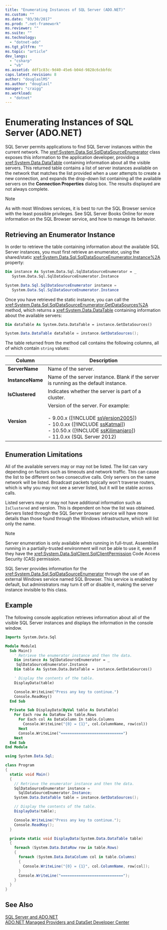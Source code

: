 ```yaml
---
title: "Enumerating Instances of SQL Server (ADO.NET)"
ms.custom: ""
ms.date: "03/30/2017"
ms.prod: ".net-framework"
ms.reviewer: ""
ms.suite: ""
ms.technology: 
  - "dotnet-ado"
ms.tgt_pltfrm: ""
ms.topic: "article"
dev_langs: 
  - "csharp"
  - "vb"
ms.assetid: ddf1c83c-9d40-45e6-b04d-9828c6cbbfdc
caps.latest.revision: 8
author: "douglaslMS"
ms.author: "douglasl"
manager: "craigg"
ms.workload: 
  - "dotnet"
---
```

# Enumerating Instances of SQL Server (ADO.NET)
SQL Server permits applications to find SQL Server instances within the current network. The <xref:System.Data.Sql.SqlDataSourceEnumerator> class exposes this information to the application developer, providing a <xref:System.Data.DataTable> containing information about all the visible servers. This returned table contains a list of server instances available on the network that matches the list provided when a user attempts to create a new connection, and expands the drop-down list containing all the available servers on the **Connection Properties** dialog box. The results displayed are not always complete.  

> [!NOTE]
>  As with most Windows services, it is best to run the SQL Browser service with the least possible privileges. See SQL Server Books Online for more information on the SQL Browser service, and how to manage its behavior.  

## Retrieving an Enumerator Instance  
 In order to retrieve the table containing information about the available SQL Server instances, you must first retrieve an enumerator, using the shared/static <xref:System.Data.Sql.SqlDataSourceEnumerator.Instance%2A> property:  

```vb  
Dim instance As System.Data.Sql.SqlDataSourceEnumerator = _  
   System.Data.Sql.SqlDataSourceEnumerator.Instance  
```  

```csharp  
System.Data.Sql.SqlDataSourceEnumerator instance =   
   System.Data.Sql.SqlDataSourceEnumerator.Instance  
```  

 Once you have retrieved the static instance, you can call the <xref:System.Data.Sql.SqlDataSourceEnumerator.GetDataSources%2A> method, which returns a <xref:System.Data.DataTable> containing information about the available servers:  

```vb  
Dim dataTable As System.Data.DataTable = instance.GetDataSources()  
```  

```csharp  
System.Data.DataTable dataTable = instance.GetDataSources();  
```  

 The table returned from the method call contains the following columns, all of which contain `string` values:  


|      Column      |                                                                                                                                                                     Description                                                                                                                                                                     |
|------------------|-----------------------------------------------------------------------------------------------------------------------------------------------------------------------------------------------------------------------------------------------------------------------------------------------------------------------------------------------------|
|  **ServerName**  |                                                                                                                                                                 Name of the server.                                                                                                                                                                 |
| **InstanceName** |                                                                                                                                Name of the server instance. Blank if the server is running as the default instance.                                                                                                                                 |
| **IsClustered**  |                                                                                                                                                 Indicates whether the server is part of a cluster.                                                                                                                                                  |
|   **Version**    | Version of the server. For example:<br /><br /> -   9.00.x ([!INCLUDE [ssVersion2005](../../../../../includes/ssversion2005-md.md)])<br />-   10.0.xx ([!INCLUDE [ssKatmai](../../../../../includes/sskatmai-md.md)])<br />-   10.50.x ([!INCLUDE [ssKilimanjaro](../../../../../includes/sskilimanjaro-md.md)])<br />-   11.0.xx (SQL Server 2012) |

## Enumeration Limitations  
 All of the available servers may or may not be listed. The list can vary depending on factors such as timeouts and network traffic. This can cause the list to be different on two consecutive calls. Only servers on the same network will be listed. Broadcast packets typically won't traverse routers, which is why you may not see a server listed, but it will be stable across calls.  

 Listed servers may or may not have additional information such as `IsClustered` and version. This is dependent on how the list was obtained. Servers listed through the SQL Server browser service will have more details than those found through the Windows infrastructure, which will list only the name.  

> [!NOTE]
>  Server enumeration is only available when running in full-trust. Assemblies running in a partially-trusted environment will not be able to use it, even if they have the <xref:System.Data.SqlClient.SqlClientPermission> Code Access Security (CAS) permission.  

 SQL Server provides information for the <xref:System.Data.Sql.SqlDataSourceEnumerator> through the use of an external Windows service named SQL Browser. This service is enabled by default, but administrators may turn it off or disable it, making the server instance invisible to this class.  

## Example  
 The following console application retrieves information about all of the visible SQL Server instances and displays the information in the console window.  

```vb  
Imports System.Data.Sql  

Module Module1  
  Sub Main()  
    ' Retrieve the enumerator instance and then the data.  
    Dim instance As SqlDataSourceEnumerator = _  
     SqlDataSourceEnumerator.Instance  
    Dim table As System.Data.DataTable = instance.GetDataSources()  

    ' Display the contents of the table.  
    DisplayData(table)  

    Console.WriteLine("Press any key to continue.")  
    Console.ReadKey()  
  End Sub  

  Private Sub DisplayData(ByVal table As DataTable)  
    For Each row As DataRow In table.Rows  
      For Each col As DataColumn In table.Columns  
        Console.WriteLine("{0} = {1}", col.ColumnName, row(col))  
      Next  
      Console.WriteLine("============================")  
    Next  
  End Sub  
End Module  
```  

```csharp  
using System.Data.Sql;  

class Program  
{  
  static void Main()  
  {  
    // Retrieve the enumerator instance and then the data.  
    SqlDataSourceEnumerator instance =  
      SqlDataSourceEnumerator.Instance;  
    System.Data.DataTable table = instance.GetDataSources();  

    // Display the contents of the table.  
    DisplayData(table);  

    Console.WriteLine("Press any key to continue.");  
    Console.ReadKey();  
  }  

  private static void DisplayData(System.Data.DataTable table)  
  {  
    foreach (System.Data.DataRow row in table.Rows)  
    {  
      foreach (System.Data.DataColumn col in table.Columns)  
      {  
        Console.WriteLine("{0} = {1}", col.ColumnName, row[col]);  
      }  
      Console.WriteLine("============================");  
    }  
  }  
}  
```  

## See Also  
 [SQL Server and ADO.NET](../../../../../docs/framework/data/adonet/sql/index.md)  
 [ADO.NET Managed Providers and DataSet Developer Center](http://go.microsoft.com/fwlink/?LinkId=217917)
